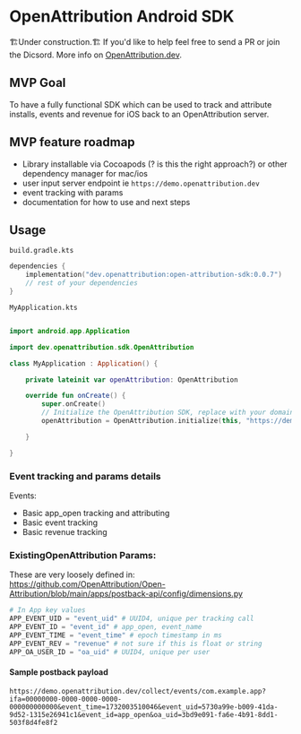 # OpenAttribution Android SDK

🏗️Under construction.🏗️ If you'd like to help feel free to send a PR or join the Dicsord. More info on [OpenAttribution.dev](https://openattribution.dev).


## MVP Goal

To have a fully functional SDK which can be used to track and attribute installs, events and revenue for iOS back to an OpenAttribution server.

## MVP feature roadmap

- Library installable via Cocoapods (? is this the right approach?) or other dependency manager for mac/ios
- user input server endpoint ie `https://demo.openattribution.dev`
- event tracking with params
- documentation for how to use and next steps

## Usage
`build.gradle.kts`
```kotlin 
dependencies {
    implementation("dev.openattribution:open-attribution-sdk:0.0.7")
    // rest of your dependencies
}
```

`MyApplication.kts`
```kotlin

import android.app.Application

import dev.openattribution.sdk.OpenAttribution

class MyApplication : Application() {

    private lateinit var openAttribution: OpenAttribution

    override fun onCreate() {
        super.onCreate()
        // Initialize the OpenAttribution SDK, replace with your domain
        openAttribution = OpenAttribution.initialize(this, "https://demo.openattribution.dev")

    }

}

```


### Event tracking and params details
Events:
- Basic app_open tracking and attributing
- Basic event tracking
- Basic revenue tracking

### ExistingOpenAttribution Params:

These are very loosely defined in:
https://github.com/OpenAttribution/Open-Attribution/blob/main/apps/postback-api/config/dimensions.py

```python
# In App key values
APP_EVENT_UID = "event_uid" # UUID4, unique per tracking call
APP_EVENT_ID = "event_id" # app_open, event_name
APP_EVENT_TIME = "event_time" # epoch timestamp in ms
APP_EVENT_REV = "revenue" # not sure if this is float or string
APP_OA_USER_ID = "oa_uid" # UUID4, unique per user
```

#### Sample postback payload
```
https://demo.openattribution.dev/collect/events/com.example.app?ifa=00000000-0000-0000-0000-000000000000&event_time=1732003510046&event_uid=5730a99e-b009-41da-9d52-1315e26941c1&event_id=app_open&oa_uid=3bd9e091-fa6e-4b91-8dd1-503f8d4fe8f2
```

